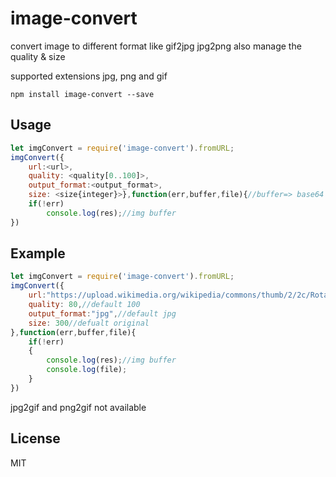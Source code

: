 # image-convert

convert image to different format like gif2jpg jpg2png also manage the quality & size

supported extensions jpg, png and gif


	npm install image-convert --save


## Usage

``` js
let imgConvert = require('image-convert').fromURL;
imgConvert({
	url:<url>,
	quality: <quality[0..100]>,
	output_format:<output_format>,
	size: <size{integer}>},function(err,buffer,file){//buffer=> base64 encode, file=> file object
	if(!err)
		console.log(res);//img buffer
})

```

## Example

``` js
let imgConvert = require('image-convert').fromURL;
imgConvert({
	url:"https://upload.wikimedia.org/wikipedia/commons/thumb/2/2c/Rotating_earth_(large).gif/200px-Rotating_earth_(large).gif",
	quality: 80,//default 100
	output_format:"jpg",//default jpg
	size: 300//defualt original
},function(err,buffer,file){
	if(!err)
	{
		console.log(res);//img buffer
		console.log(file);
	}
})

```

jpg2gif and png2gif not available

## License

MIT
